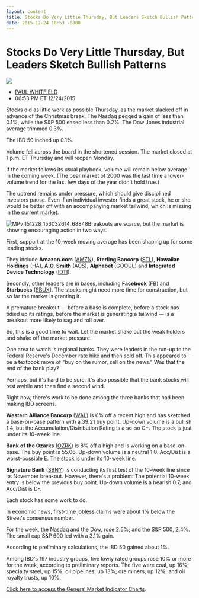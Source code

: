 ```yaml
---
layout: content
title: Stocks Do Very Little Thursday, But Leaders Sketch Bullish Patterns
date: 2015-12-24 18:53 -0800
---
```



Stocks Do Very Little Thursday, But Leaders Sketch Bullish Patterns
====================================================================


![](https://www.investors.com/wp-content/themes/ibd/dist/images/ibd-placeholder.png)

* [PAUL WHITFIELD](https://www.investors.com/author/whitfieldp/ "Posts by PAUL WHITFIELD")
* 06:53 PM ET 12/24/2015




Stocks did as little work as possible Thursday, as the market slacked off in advance of the Christmas break. The Nasdaq pegged a gain of less than 0.1%, while the S&P 500 eased less than 0.2%. The Dow Jones industrial average trimmed 0.3%.


The IBD 50 inched up 0.1%.


Volume fell across the board in the shortened session. The market closed at 1 p.m. ET Thursday and will reopen Monday.


If the market follows its usual playbook, volume will remain below average in the coming week. (The bear market of 2000 was the last time a lower-volume trend for the last few days of the year didn't hold true.)


The uptrend remains under pressure, which should give disciplined investors pause. Even if an individual investor finds a great stock, he or she would be better off with an accompanying market tailwind, which is missing in [the current market](https://www.investors.com/stock-market-today).


![MPv_151228_153032614_68848](https://www.investors.com/wp-content/uploads/2015/12/MPv_151228_153032614_68848.gif)Breakouts are scarce, but the market is showing encouraging action in two ways.


First, support at the 10-week moving average has been shaping up for some leading stocks.


They include **Amazon.com** ([AMZN](https://research.investors.com/quote.aspx?symbol=AMZN)), **Sterling Bancorp** ([STL](https://research.investors.com/quote.aspx?symbol=STL)), **Hawaiian Holdings** ([HA](https://research.investors.com/quote.aspx?symbol=HA)), **A.O. Smith** ([AOS](https://research.investors.com/quote.aspx?symbol=AOS)), **Alphabet** ([GOOGL](https://research.investors.com/quote.aspx?symbol=GOOGL)) and **Integrated Device Technology** ([IDTI](https://research.investors.com/quote.aspx?symbol=IDTI)).


Secondly, other leaders are in bases, including **Facebook** ([FB](https://research.investors.com/quote.aspx?symbol=FB)) and **Starbucks** ([SBUX](https://research.investors.com/quote.aspx?symbol=SBUX)). The stocks might need more time for construction, but so far the market is granting it.


A premature breakout — before a base is complete, before a stock has tidied up its ratings, before the market is generating a tailwind — is a breakout more likely to sag and roll over.


So, this is a good time to wait. Let the market shake out the weak holders and shake off the market pressure.


One area to watch is regional banks. They were leaders in the run-up to the Federal Reserve's December rate hike and then sold off. This appeared to be a textbook move of "buy on the rumor, sell on the news." Was that the end of the bank play?


Perhaps, but it's hard to be sure. It's also possible that the bank stocks will rest awhile and then find a second wind.


Right now, there's work to be done among the three banks that had been making IBD screens.


**Western Alliance Bancorp** ([WAL](https://research.investors.com/quote.aspx?symbol=WAL)) is 6% off a recent high and has sketched a base-on-base pattern with a 39.21 buy point. Up-down volume is a bullish 1.4, but the Accumulation/Distribution Rating is a so-so C+. The stock is just under its 10-week line.


**Bank of the Ozarks** ([OZRK](https://research.investors.com/quote.aspx?symbol=OZRK)) is 8% off a high and is working on a base-on-base. The buy point is 55.06. Up-down volume is a neutral 1.0. Acc/Dist is a worst-possible E. The stock is under its 10-week line.


**Signature Bank** ([SBNY](https://research.investors.com/quote.aspx?symbol=SBNY)) is conducting its first test of the 10-week line since its November breakout. However, there's a problem: The potential 10-week entry is below the previous buy point. Up-down volume is a bearish 0.7, and Acc/Dist is D-.


Each stock has some work to do.


In economic news, first-time jobless claims were about 1% below the Street's consensus number.


For the week, the Nasdaq and the Dow, rose 2.5%; and the S&P 500, 2.4%. The small cap S&P 600 led with a 3.1% gain.


According to preliminary calculations, the IBD 50 gained about 1%.


Among IBD's 197 industry groups, five lowly rated groups rose 10% or more for the week, according to preliminary reports. The five were coal, up 16%; specialty steel, up 15%; oil pipelines, up 13%; ore miners, up 12%; and oil royalty trusts, up 10%.


[Click here to access the General Market Indicator Charts](https://www.investors.com/pdf/GMI_122815.pdf).




